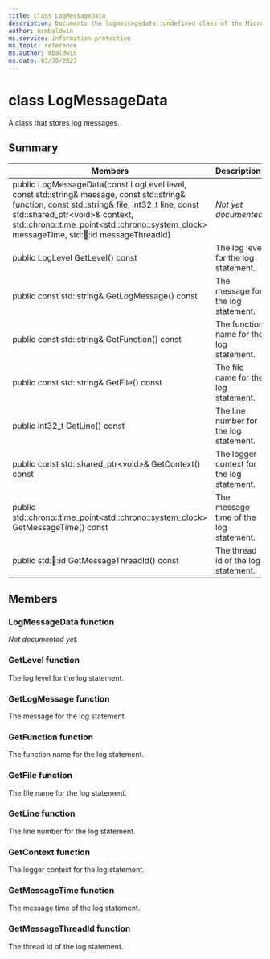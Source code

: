 ```yaml
---
title: class LogMessageData 
description: Documents the logmessagedata::undefined class of the Microsoft Information Protection (MIP) SDK.
author: msmbaldwin
ms.service: information-protection
ms.topic: reference
ms.author: mbaldwin
ms.date: 03/30/2023
---
```


# class LogMessageData 
A class that stores log messages.
  
## Summary
 Members                        | Descriptions                                
--------------------------------|---------------------------------------------
public LogMessageData(const LogLevel level, const std::string& message, const std::string& function, const std::string& file, int32_t line, const std::shared_ptr&lt;void&gt;& context, std::chrono::time_point&lt;std::chrono::system_clock&gt; messageTime, std::thread::id messageThreadId)  | _Not yet documented._
public LogLevel GetLevel() const  |  The log level for the log statement.
public const std::string& GetLogMessage() const  |  The message for the log statement.
public const std::string& GetFunction() const  |  The function name for the log statement.
public const std::string& GetFile() const  |  The file name for the log statement.
public int32_t GetLine() const  |  The line number for the log statement.
public const std::shared_ptr&lt;void&gt;& GetContext() const  |  The logger context for the log statement.
public std::chrono::time_point&lt;std::chrono::system_clock&gt; GetMessageTime() const  |  The message time of the log statement.
public std::thread::id GetMessageThreadId() const  |  The thread id of the log statement.
  
## Members
  
### LogMessageData function
_Not documented yet._

  
### GetLevel function
The log level for the log statement.
  
### GetLogMessage function
The message for the log statement.
  
### GetFunction function
The function name for the log statement.
  
### GetFile function
The file name for the log statement.
  
### GetLine function
The line number for the log statement.
  
### GetContext function
The logger context for the log statement.
  
### GetMessageTime function
The message time of the log statement.
  
### GetMessageThreadId function
The thread id of the log statement.